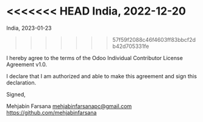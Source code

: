 <<<<<<< HEAD
India, 2022-12-20
=======
India, 2023-01-23
>>>>>>> 57f59f2088c46f4603ff83bbcf2db42d705331fe

I hereby agree to the terms of the Odoo Individual Contributor License
Agreement v1.0.

I declare that I am authorized and able to make this agreement and sign this
declaration.

Signed,

Mehjabin Farsana mehjabinfarsanapc@gmail.com https://github.com/mehjabinfarsana

